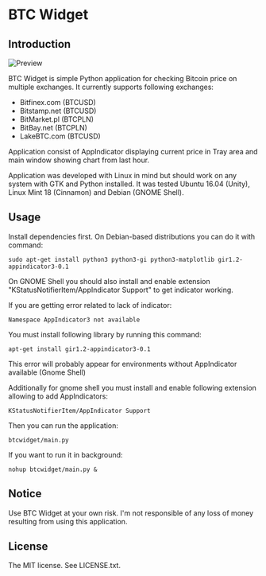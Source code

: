 BTC Widget
==========

Introduction
------------

![Preview](screenshots/main_win.png?raw=true)

BTC Widget is simple Python application for checking Bitcoin price on multiple exchanges.
It currently supports following exchanges:

* Bitfinex.com (BTCUSD)
* Bitstamp.net (BTCUSD)
* BitMarket.pl (BTCPLN)
* BitBay.net (BTCPLN)
* LakeBTC.com (BTCUSD)

Application consist of AppIndicator displaying current price in Tray area and main window showing chart from last hour.

Application was developed with Linux in mind but should work on any system with GTK and Python installed.
It was tested Ubuntu 16.04 (Unity), Linux Mint 18 (Cinnamon) and Debian (GNOME Shell).

Usage
-----
Install dependencies first. On Debian-based distributions you can do it with command:

	sudo apt-get install python3 python3-gi python3-matplotlib gir1.2-appindicator3-0.1

On GNOME Shell you should also install and enable extension "KStatusNotifierItem/AppIndicator Support" to get indicator working.


If you are getting error related to lack of indicator:

    Namespace AppIndicator3 not available

You must install following library by running this command:

    apt-get install gir1.2-appindicator3-0.1

This error will probably appear for environments without AppIndicator available (Gnome Shell)

Additionally for gnome shell you must install and enable following extension allowing to add AppIndicators:

    KStatusNotifierItem/AppIndicator Support


Then you can run the application:

	btcwidget/main.py

If you want to run it in background:

	nohup btcwidget/main.py &

Notice
------
Use BTC Widget at your own risk.
I'm not responsible of any loss of money resulting from using this application.

License
-------
The MIT license. See LICENSE.txt.
